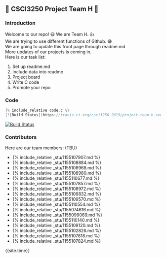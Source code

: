 ## :beginner: CSCI3250 Project Team H :star2:
### Introduction
Welcome to our repo! :smiley: 
We are Team H. :+1:  
We are trying to use different functions of Github. :grin:  
We are going to update this front page through readme.md  
More updates of our projects is coming in.  
Here is our task list:

1. Set up readme.md
2. Include data into readme
3. Project board
4. Write C code
5. Promote your repo

### Code
```c
{% include_relative code.c %}
[![Build Status](https://travis-ci.org/csci3250-2019/project-team-h.svg?branch=master)](https://travis-ci.org/csci3250-2019/project-team-h)
```
[![Build Status](https://travis-ci.org/csci3250-2019/project-team-h.svg?branch=master)](https://travis-ci.org/csci3250-2019/project-team-h)

### Contributors

Here are our team members: (TBU)  
- {% include_relative _stu/1155107907.md %}  
- {% include_relative _stu/1155108884.md %}  
- {% include_relative _stu/1155108968.md %}  
- {% include_relative _stu/1155108980.md %}  
- {% include_relative _stu/1155110677.md %}  
- {% include_relative _stu/1155107857.md %}  
- {% include_relative _stu/1155108972.md %}  
- {% include_relative _stu/1155109832.md %}  
- {% include_relative _stu/1155109570.md %}  
- {% include_relative _stu/1155110554.md %}  
- {% include_relative _stu/1155074616.md %}  
- {% include_relative _stu/1155099069.md %}  
- {% include_relative _stu/1155110140.md %}  
- {% include_relative _stu/1155109120.md %}  
- {% include_relative _stu/1155102826.md %}  
- {% include_relative _stu/1155107818.md %}
- {% include_relative _stu/1155107824.md %}

{{site.time}}
